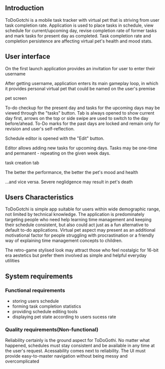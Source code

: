 ## Introduction
ToDoGotchi is a mobile task tracker with virtual pet that is striving from user task completion rate. Application is used to place tasks in schedule, view schedule for current/upcoming day, revise completion rate of former tasks and mark tasks for present day as completed. Task completion rate and completion persistence are affecting virtual pet's health and mood stats.

## User interface
On the first launch application provides an invitation for user to enter their username

After getting username, application enters its main gameplay loop, in which it provides personal virtual pet that could be named on the user's premise


pet screen

To-do checkup for the present day and tasks for the upcoming days may be viewed through the "tasks" button. Tab is always opened to show current day first, arrows on the top or side swipe are used to switch to the day before/ahead. To-Do marks for the past days are locked and remain only for revision and user's self-reflection. 

Schedule editor is opened with the "Edit" button.

Editor allows adding new tasks for upcoming days. Tasks may be one-time and permanent - repeating on the given week days.

task creation tab

The better the performance, the better the pet's mood and health

...and vice versa. Severe neglidgence may result in pet's death


## Users Characteristics
ToDoGotchi is simple app suitable for users within wide demographic range, not limited by technical knowledge. The application is predominately targeting people who need help learning time management and keeping their schedule consistent, but also could act just as a fun alternative to default to-do applications. Virtual pet aspect may present as an additional motivational factor for people struggling with procrastination or a friendly way of explaining time management concepts to children. 

The retro-game stylised look may attract those who feel nostalgic for 16-bit era aestetics but prefer them involved as simple and helpful everyday utilities

## System requirements
### Functional requirements
- storing users schedule
- forming task completion statistics
- providing schedule editing tools
- displaying pet state according to users sucess rate

### Quality requirements(Non-functional)
Reliability certainly is the ground aspect for ToDoGothi. No matter what happened, schedules must stay consistent and be available in any time at the user's request. 
Acessability comes next to reliability. The UI must provide easy-to-master navigation without being messy and overcomplicated

